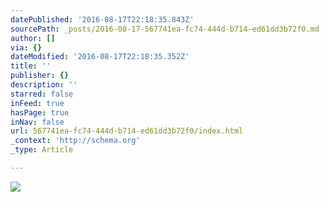 ```yaml
---
datePublished: '2016-08-17T22:18:35.843Z'
sourcePath: _posts/2016-08-17-567741ea-fc74-444d-b714-ed61dd3b72f0.md
author: []
via: {}
dateModified: '2016-08-17T22:18:35.352Z'
title: ''
publisher: {}
description: ''
starred: false
inFeed: true
hasPage: true
inNav: false
url: 567741ea-fc74-444d-b714-ed61dd3b72f0/index.html
_context: 'http://schema.org'
_type: Article

---
```

![](https://the-grid-user-content.s3-us-west-2.amazonaws.com/f52eef33-9401-4156-a787-b44acf5d2eeb.jpg)